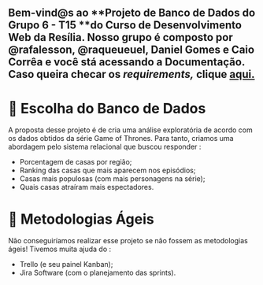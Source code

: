 ## Bem-vind@s ao **Projeto de Banco de Dados do Grupo 6 - T15 **do Curso de Desenvolvimento Web da Resília. Nosso grupo é composto por @rafalesson, @raqueueuel, Daniel Gomes e Caio Corrêa e você stá acessando a **Documentação**. Caso queira checar os *requirements,* clique [aqui.](https://projeto-banco-de-dados-m3.readme.io/docs/requirements)
##

# 📝 Escolha do Banco de Dados 

A proposta desse projeto é de cria uma análise exploratória de acordo com os dados obtidos da série Game of Thrones. Para tanto, criamos uma abordagem pelo sistema relacional que buscou responder : 
  
  *  Porcentagem de casas por região;
  *  Ranking das casas que mais aparecem nos episódios; 
  *  Casas mais populosas (com mais personagens na série);
  *  Quais casas atraíram mais espectadores.


# 📝 Metodologias Ágeis 

Não conseguiríamos realizar esse projeto se não fossem as metodologias ágeis! Tivemos muita ajuda do : 

* Trello (e seu painel Kanban);
* Jira Software (com o planejamento das sprints).
